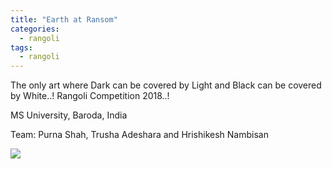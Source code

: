 ```yaml
---
title: "Earth at Ransom"
categories:
  - rangoli
tags:
  - rangoli
---
```


The only art where Dark can be covered by Light and Black can be covered by White..! Rangoli Competition 2018..!

MS University, Baroda, India

Team: Purna Shah, Trusha Adeshara and Hrishikesh Nambisan

<img src="{{site.baseurl}}/assets/art/rangoli/earth-at-ransom.png">
